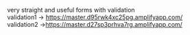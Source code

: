 very straight and useful forms with validation 
<br/>
validation1 -> https://master.d95rwk4xc25pg.amplifyapp.com/
<br/>
validation2 ->https://master.d27sp3prhva7rg.amplifyapp.com/
